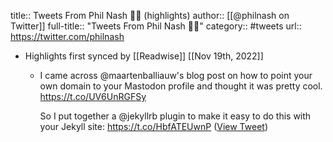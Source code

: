 title:: Tweets From Phil Nash 💉💉 (highlights)
author:: [[@philnash on Twitter]]
full-title:: "Tweets From Phil Nash 💉💉"
category:: #tweets
url:: https://twitter.com/philnash

- Highlights first synced by [[Readwise]] [[Nov 19th, 2022]]
	- I came across @maartenballiauw's blog post on how to point your own domain to your Mastodon profile and thought it was pretty cool. https://t.co/UV6UnRGFSy
	  
	  So I put together a @jekyllrb plugin to make it easy to do this with your Jekyll site: https://t.co/HbfATEUwnP ([View Tweet](https://twitter.com/philnash/status/1593834194878095360))